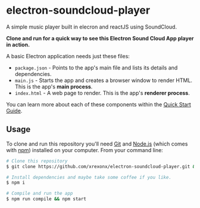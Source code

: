 # electron-soundcloud-player

A simple music player built in elecron and reactJS using SoundCloud.

**Clone and run for a quick way to see this Electron Sound Cloud App player in action.**

A basic Electron application needs just these files:

- `package.json` - Points to the app's main file and lists its details and dependencies.
- `main.js` - Starts the app and creates a browser window to render HTML. This is the app's **main process**.
- `index.html` - A web page to render. This is the app's **renderer process**.

You can learn more about each of these components within the [Quick Start Guide](http://electron.atom.io/docs/latest/tutorial/quick-start).

## Usage

To clone and run this repository you'll need [Git](https://git-scm.com) and [Node.js](https://nodejs.org/en/download/) (which comes with [npm](http://npmjs.com)) installed on your computer. From your command line:

```bash
# Clone this repository
$ git clone https://github.com/xrexonx/electron-soundcloud-player.git && cd electron-soundcloud-player

# Install dependencies and maybe take some coffee if you like.
$ npm i

# Compile and run the app
$ npm run compile && npm start
```
